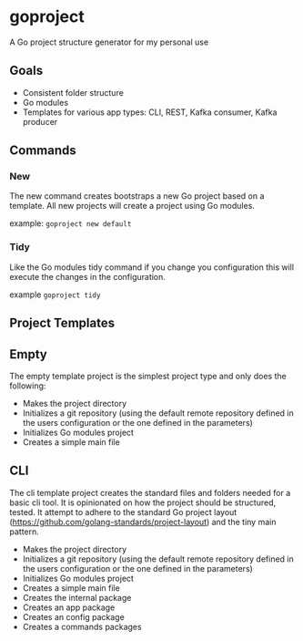 # goproject
A Go project structure generator for my personal use

## Goals
* Consistent folder structure
* Go modules
* Templates for various app types: CLI, REST, Kafka consumer, Kafka producer

## Commands

### New
The new command creates bootstraps a new Go project based on a template. 
All new projects will create a project using Go modules.

example: `goproject new default`

### Tidy

Like the Go modules tidy command if you change you configuration this will execute the changes in the configuration.

example `goproject tidy`

## Project Templates

## Empty

The empty template project is the simplest project type and only does the following:
* Makes the project directory
* Initializes a git repository (using the default remote repository defined in the users configuration or the one defined in the parameters)
* Initializes Go modules project
* Creates a simple main file

## CLI

The cli template project creates the standard files and folders needed for a basic cli tool. It is opinionated on how the project should be structured, tested. It attempt to adhere to the standard Go project layout (https://github.com/golang-standards/project-layout) and the tiny main pattern.
* Makes the project directory
* Initializes a git repository (using the default remote repository defined in the users configuration or the one defined in the parameters)
* Initializes Go modules project
* Creates a simple main file
* Creates the internal package
* Creates an app package
* Creates an config package
* Creates a commands packages
